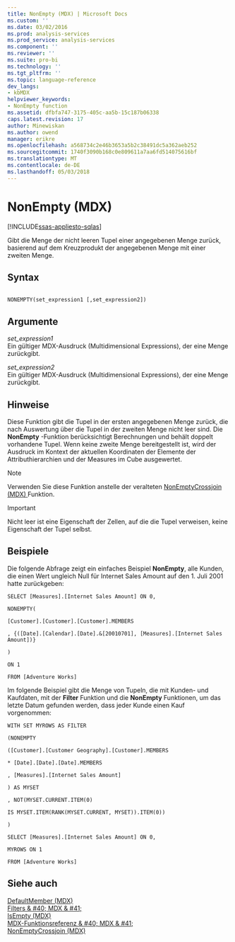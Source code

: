 ```yaml
---
title: NonEmpty (MDX) | Microsoft Docs
ms.custom: ''
ms.date: 03/02/2016
ms.prod: analysis-services
ms.prod_service: analysis-services
ms.component: ''
ms.reviewer: ''
ms.suite: pro-bi
ms.technology: ''
ms.tgt_pltfrm: ''
ms.topic: language-reference
dev_langs:
- kbMDX
helpviewer_keywords:
- NonEmpty function
ms.assetid: dfbfa747-3175-405c-aa5b-15c187b06338
caps.latest.revision: 17
author: Minewiskan
ms.author: owend
manager: erikre
ms.openlocfilehash: a568734c2e46b3653a5b2c38491dc5a362aeb252
ms.sourcegitcommit: 1740f3090b168c0e809611a7aa6fd514075616bf
ms.translationtype: MT
ms.contentlocale: de-DE
ms.lasthandoff: 05/03/2018
---
```

# <a name="nonempty-mdx"></a>NonEmpty (MDX)
[!INCLUDE[ssas-appliesto-sqlas](../includes/ssas-appliesto-sqlas.md)]

  Gibt die Menge der nicht leeren Tupel einer angegebenen Menge zurück, basierend auf dem Kreuzprodukt der angegebenen Menge mit einer zweiten Menge.  
  
## <a name="syntax"></a>Syntax  
  
```  
  
NONEMPTY(set_expression1 [,set_expression2])  
```  
  
## <a name="arguments"></a>Argumente  
 *set_expression1*  
 Ein gültiger MDX-Ausdruck (Multidimensional Expressions), der eine Menge zurückgibt.  
  
 *set_expression2*  
 Ein gültiger MDX-Ausdruck (Multidimensional Expressions), der eine Menge zurückgibt.  
  
## <a name="remarks"></a>Hinweise  
 Diese Funktion gibt die Tupel in der ersten angegebenen Menge zurück, die nach Auswertung über die Tupel in der zweiten Menge nicht leer sind. Die **NonEmpty** -Funktion berücksichtigt Berechnungen und behält doppelt vorhandene Tupel. Wenn keine zweite Menge bereitgestellt ist, wird der Ausdruck im Kontext der aktuellen Koordinaten der Elemente der Attributhierarchien und der Measures im Cube ausgewertet.  
  
> [!NOTE]  
>  Verwenden Sie diese Funktion anstelle der veralteten [NonEmptyCrossjoin &#40;MDX&#41; ](../mdx/nonemptycrossjoin-mdx.md) Funktion.  
  
> [!IMPORTANT]  
>  Nicht leer ist eine Eigenschaft der Zellen, auf die die Tupel verweisen, keine Eigenschaft der Tupel selbst.  
  
## <a name="examples"></a>Beispiele  
 Die folgende Abfrage zeigt ein einfaches Beispiel **NonEmpty**, alle Kunden, die einen Wert ungleich Null für Internet Sales Amount auf den 1. Juli 2001 hatte zurückgeben:  
  
 `SELECT [Measures].[Internet Sales Amount] ON 0,`  
  
 `NONEMPTY(`  
  
 `[Customer].[Customer].[Customer].MEMBERS`  
  
 `, {([Date].[Calendar].[Date].&[20010701], [Measures].[Internet Sales Amount])}`  
  
 `)`  
  
 `ON 1`  
  
 `FROM [Adventure Works]`  
  
 Im folgende Beispiel gibt die Menge von Tupeln, die mit Kunden- und Kaufdaten, mit der **Filter** Funktion und die **NonEmpty** Funktionen, um das letzte Datum gefunden werden, dass jeder Kunde einen Kauf vorgenommen:  
  
 `WITH SET MYROWS AS FILTER`  
  
 `(NONEMPTY`  
  
 `([Customer].[Customer Geography].[Customer].MEMBERS`  
  
 `* [Date].[Date].[Date].MEMBERS`  
  
 `, [Measures].[Internet Sales Amount]`  
  
 `) AS MYSET`  
  
 `, NOT(MYSET.CURRENT.ITEM(0)`  
  
 `IS MYSET.ITEM(RANK(MYSET.CURRENT, MYSET)).ITEM(0))`  
  
 `)`  
  
 `SELECT [Measures].[Internet Sales Amount] ON 0,`  
  
 `MYROWS ON 1`  
  
 `FROM [Adventure Works]`  
  
## <a name="see-also"></a>Siehe auch  
 [DefaultMember &#40;MDX&#41;](../mdx/defaultmember-mdx.md)   
 [Filters & #40; MDX & #41;](../mdx/filter-mdx.md)   
 [IsEmpty &#40;MDX&#41;](../mdx/isempty-mdx.md)   
 [MDX-Funktionsreferenz & #40; MDX & #41;](../mdx/mdx-function-reference-mdx.md)   
 [NonEmptyCrossjoin &#40;MDX&#41;](../mdx/nonemptycrossjoin-mdx.md)  
  
  
